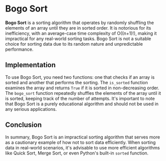 # Bogo Sort

**Bogo Sort** is a sorting algorithm that operates by randomly shuffling the elements of an array until they are in sorted order. It is notorious for its inefficiency, with an average-case time complexity of O((n+1)!), making it impractical for any real-world sorting tasks. Bogo Sort is not a suitable choice for sorting data due to its random nature and unpredictable performance.

## Implementation

To use Bogo Sort, you need two functions: one that checks if an array is sorted and another that performs the sorting. The `is_sorted` function examines the array and returns `True` if it is sorted in non-decreasing order. The `bogo_sort` function repeatedly shuffles the elements of the array until it is sorted, keeping track of the number of attempts. It's important to note that Bogo Sort is a purely educational algorithm and should not be used in any serious applications.

## Conclusion

In summary, Bogo Sort is an impractical sorting algorithm that serves more as a cautionary example of how not to sort data efficiently. When sorting data in real-world scenarios, it's advisable to use more efficient algorithms like Quick Sort, Merge Sort, or even Python's built-in `sorted` function.
